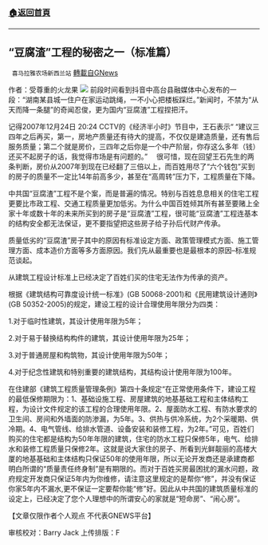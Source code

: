 ###  [:house:返回首頁](https://github.com/ourhimalayas/txt)
---


## “豆腐渣”工程的秘密之一（标准篇）
` 喜马拉雅农场新西兰站` [轉載自GNews](https://gnews.org/zh-hans/1560528/)

作者：受尊重的火龙果
![](https://assets.gnews.org/wp-content/uploads/2021/09/图片-2-15.jpg)
前段时间看到抖音中高台县融媒体中心发布的一段：“湖南某县城一住户在家运动跳绳，一不小心把楼板踩烂。”新闻时，不禁为“从天而降一条腿”的奇闻忍俊，更为国内“豆腐渣”工程捏把汗。

记得2007年12月24日 20:24 CCTV的《经济半小时》节目中，王石表示“ “建议三四年之后再买，第一，房地产质量还有待大的提高，不仅仅是建造质量，还有售后服务质量；第二个就是房价，三四年之后你是一个中产阶层，你存这么多年（钱）还买不起房子的话，我觉得市场是有问题的。” 　很可惜，现在回望王石先生的两条判断，房价从2007年到现在已经翻了三倍以上，而百姓用尽了“六个钱包”买到的房子的质量不一定比14年前高多少，甚至在“高周转”压力下，工程质量在下降。

中共国“豆腐渣”工程不是个案，而是普遍的情况。特别与百姓息息相关的住宅工程更要比市政工程、交通工程质量更加低劣。为什么中国百姓倾其所有甚至要赌上全家十年或数十年的未来所买到的房子是“豆腐渣”工程，很可能“豆腐渣”工程连基本的结构安全都无法保证，更不要指望把这些房子给子孙后代财产传承。

质量低劣的“豆腐渣”房子其中的原因有标准设定方面、政策管理模式方面、施工管理方面、成本造价方面等多方面原因。我们先从最重要也是最根本的原因–标准规范谈起。

从建筑工程设计标准上已经决定了百姓们买的住宅无法作为传承的资产。

根据《建筑结构可靠度设计统一标准》(GB 50068-2001)和《民用建筑设计通则》(GB 50352-2005)的规定，建设工程的设计合理使用年限分为四类：

1.对于临时性建筑，其设计使用年限为5年；

2.对于易于替换结构构件的建筑，其设计使用年限为25年；

3.对于普通房屋和构筑物，其设计使用年限为50年；

4.对于纪念性建筑和特别重要的建筑结构，其结构设计使用年限为100年。

在住建部《建筑工程质量管理条例》第四十条规定“在正常使用条件下，建设工程的最低保修期限为：1、基础设施工程、房屋建筑的地基基础工程和主体结构工程，为设计文件规定的该工程的合理使用年限。2、屋面防水工程、有防水要求的卫生间、房间和外墙面的防渗漏，为5年。3、供热与供冷系统，为2个采暖期、供冷期。4、电气管线、给排水管道、设备安装和装修工程，为2年。”可见，百姓们购买的住宅都是结构为50年年限的建筑，住宅的防水工程只保修5年，电气、给排水和装修工程质量只保修2年。这就是说大家住的房子、所看到光鲜靓丽的高楼大厦的地基基础和主体结构只保证50年的使用年限，所以无论开发商还是承建商都明白所谓的“质量责任终身制”是有期限的。而对于百姓买房最困扰的漏水问题，政府规定开发商只保证5年内为你维修，请注意这里规定的是帮你“修”，并没有保证你家5年内不漏水,更不保证一定要帮你能“修”好。因此从中共国的建筑质量标准的设定上，已经决定了您个人理想中的所谓安心的家就是“短命房”、“闹心房”。

【文章仅限作者个人观点 不代表GNEWS平台】

审核校对：Barry Jack
上传排版：F

